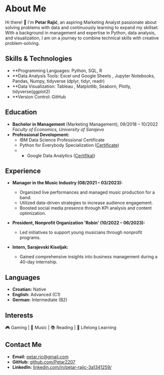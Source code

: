 # About Me

Hi there! 👋 I'm **Petar Rajić**, an aspiring Marketing Analyst passionate about solving problems with data and continuously learning to expand my skillset. With a background in management and expertise in Python, data analysis, and visualization, I am on a journey to combine technical skills with creative problem-solving.

## Skills & Technologies

- **Programming Languages: Python, SQL, R
- **Data Analysis Tools:  Excel und Google Sheets , Jupyter Notebooks, Pandas, Numpy, tidyverse (dplyr, tidyr, readr)
- **Data Visualization: Tableau , Matplotlib, Seaborn, Plotly, tidyverse(ggplot2)
- **Version Control: GitHub
 

## Education

- **Bachelor in Management** (Marketing Management), 09/2018 – 10/2022  
  *Faculty of Economics, University of Sarajevo*  
- **Professional Development:**  
  - IBM Data Science Professional Certificate  
  - Python for Everybody Specialization ([Certificate](https://coursera.org/share/ab4302f364254981da1f9c2b4ac06c16))
  - -	Google Data Analytics ([Certifikat](https://coursera.org/share/0e138239cac9c397399c3080272b78ed))
  
## Experience

- **Manager in the Music Industry (08/2021 – 03/2023):**  
  - Organized live performances and managed music production for a band.  
  - Utilized data-driven strategies to increase audience engagement.  
  - Boosted social media presence through KPI analysis and content optimization.  

- **President, Nonprofit Organization 'Robin' (10/2022 – 06/2023):**  
  - Led initiatives to support young musicians through nonprofit programs.  

- **Intern, Sarajevski Kiseljak:**  
  - Gained comprehensive insights into business management during a 40-day internship.   

## Languages

- **Croatian:** Native  
- **English:** Advanced (C1)  
- **German:** Intermediate (B2)  

## Interests

🎮 Gaming | 🎵 Music | 📚 Reading | 🧠 Lifelong Learning  

## Contact Me

- **Email:** [petar.rjc@gmail.com](mailto:petar.rjc@gmail.com)  
- **GitHub:** [github.com/Petar2207](https://github.com/Petar2207)  
- **LinkedIn:** [linkedin.com/in/petar-rajic-3a1341259/](https://www.linkedin.com/in/petar-rajic-3a1341259/)  

